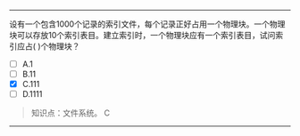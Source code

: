 ---
设有一个包含1000个记录的索引文件，每个记录正好占用一个物理块。一个物理块可以存放10个索引表目。建立索引时，一个物理块应有一个索引表目，试问索引应占(
)个物理块？
- [ ] A.1 
- [ ] B.11 
- [x] C.111 
- [ ] D.1111

> 知识点：文件系统。
> C

---